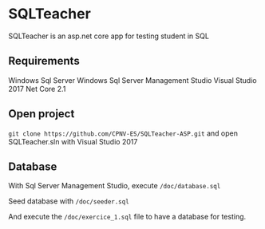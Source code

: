 # SQLTeacher

SQLTeacher is an asp.net core app for testing student in SQL

## Requirements

Windows Sql Server
Windows Sql Server Management Studio
Visual Studio 2017
Net Core 2.1

## Open project

`git clone https://github.com/CPNV-ES/SQLTeacher-ASP.git` and open SQLTeacher.sln with Visual Studio 2017

## Database

With Sql Server Management Studio, execute `/doc/database.sql`

Seed database with `/doc/seeder.sql`

And execute the `/doc/exercice_1.sql` file to have a database for testing.
